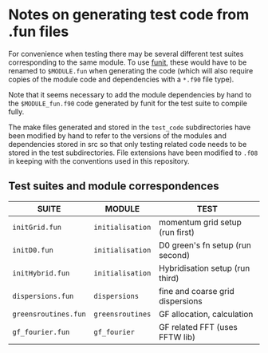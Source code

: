 Notes on generating test code from .fun files 
================================================= 

For convenience when testing there may be several different test suites 
corresponding to the same module.  To use 
[funit](https://github.com/kleb/nasarb/tree/master/funit), these would have to be 
renamed to `$MODULE.fun` when generating the code (which will also require copies 
of the module code and dependencies with a `*.f90` file type).

Note that it seems necessary to add the module dependencies by hand to the 
`$MODULE_fun.f90` code generated by funit for the test suite to compile fully.

The make files generated and stored in the `test_code` subdirectories have been 
modified by hand to refer to the versions of the modules and dependencies stored 
in src so that only testing related code needs to be stored in the test 
subdirectories. File extensions have been modified to `.f08` in keeping with the 
conventions used in this repository.

Test suites and module correspondences
----------------------------------------

|SUITE			        |MODULE			    |TEST                            |
|----------------       |--------------     |------                          |
|`initGrid.fun`         |`initialisation`	|momentum grid setup (run first) |
|`initD0.fun`           |`initialisation`   |D0 green's fn setup (run second)|
|`initHybrid.fun`       |`initialisation`   |Hybridisation setup (run third) |
|`dispersions.fun`	    |`dispersions`		|fine and coarse grid dispersions|
|`greensroutines.fun`   |`greensroutines`   |GF allocation, calculation      |
|`gf_fourier.fun`       |`gf_fourier`       |GF related FFT (uses FFTW lib)  |
